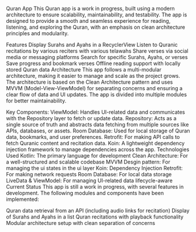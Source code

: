 Quran App
This Quran app is a work in progress, built using a modern architecture to ensure scalability, maintainability, and testability. The app is designed to provide a smooth and seamless experience for reading, listening, and exploring the Quran, with an emphasis on clean architecture principles and modularity.

Features
Display Surahs and Ayahs in a RecyclerView
Listen to Quranic recitations by various reciters with various telawahs 
Share verses via social media or messaging platforms
Search for specific Surahs, Ayahs, or verses
Save progress and bookmark verses
Offline reading support with locally stored Quran data
Architecture
This app follows a multi-modular architecture, making it easier to manage and scale as the project grows. The architecture is based on the Clean Architecture pattern and uses MVVM (Model-View-ViewModel) for separating concerns and ensuring a clear flow of data and UI updates. The app is divided into multiple modules for better maintainability.

Key Components:
ViewModel: Handles UI-related data and communicates with the Repository layer to fetch or update data.
Repository: Acts as a single source of truth and abstracts data fetching from multiple sources like APIs, databases, or assets.
Room Database: Used for local storage of Quran data, bookmarks, and user preferences.
Retrofit: For making API calls to fetch Quranic content and recitation data.
Koin: A lightweight dependency injection framework to manage dependencies across the app.
Technologies Used
Kotlin: The primary language for development
Clean Architecture: For a well-structured and scalable codebase
MVVM Desgin pattern: For managing the ui states in the ui layer 
Koin: Dependency Injection
Retrofit: For making network requests
Room Database: For local data storage
LiveData & ViewModel: For managing UI-related data lifecycle-aware
Current Status
This app is still a work in progress, with several features in development. The following modules and components have been implemented:

Quran data retrieval from an API (including audio links for recitation)
Display of Surahs and Ayahs in a list
Quran recitations with playback functionality
Modular architecture setup with clean separation of concerns
